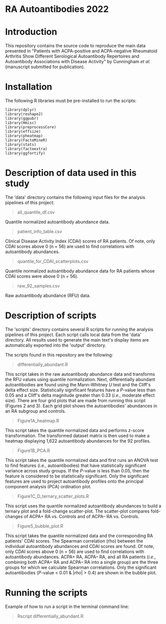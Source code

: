 RA Autoantibodies 2022
===================================================
# Introduction
This repository contains the source code to reproduce the main data presented in "Patients with ACPA-positive and ACPA-negative Rheumatoid Arthritis Show Different Serological Autoantibody Repertoires and Autoantibody Associations with Disease Activity" by Cunningham *et al.* (manuscript submitted for publication). 

# Installation

The following R libraries must be pre-installed to run the scripts:

```
library(dplyr)
library(reshape2)
library(ggpubr)
library(Hmisc)
library(preprocessCore)
library(effsize)
library(pheatmap)
library(FactoMineR)
library(stats)
library(factoextra)
library(ggfortify)
```

# Description of data used in this study

The 'data' directory contains the following input files for the analysis pipelines of this project:

>all_quantile_df.csv

Quantile normalized autoantibody abundance data.

>patient_info_table.csv

Clinical Disease Activity Index (CDAI) scores of RA patients. Of note, only CDAI scores above 0 (n = 56) are used to find correlations with autoantibody abundances.

>quantile_for_CDAI_scatterplots.csv

Quantile normalized autoantibody abundance data for RA patients whose CDAI scores were above 0 (n = 56).

>raw_92_samples.csv

Raw autoantibody abundance (RFU) data.

# Description of scripts

The 'scripts' directory contains several R scripts for running the analysis pipelines of this project. Each script calls local data from the 'data' directory. All results used to generate the main text's display items are automatically exported into the 'output' directory.

The scripts found in this repository are the following:

>differentially_abundant.R

This script takes in the raw autoantibody abundance data and transforms the RFU values using quantile normalization.
Next, differentially abundant autoantibodies are found using the Mann-Whitney *U* test
and the Cliff's delta effect size. Statistically significant features have a *P*-value less than
0.05 and a Cliff's delta magnitude greater than 0.33 (*i.e.*, moderate effect size). There 
are four grid plots that are made from running this script (Figures 2 and 3). Each grid plot shows the autoantibodies' abundances 
in an RA subgroup and controls.


>Figure1A_heatmap.R

This script takes the quantile normalized data and performs z-score transformation.
The transformed dataset matrix is then used to make a heatmap displaying 1,622 autoantibody abundances for the 92 profiles.


>Figure1B_PCA.R

This script takes the quantile normalized data and first runs an ANOVA test to find features (i.e., autoantibodies) that
have statistically significant variance across study groups. If the *P*-value is less than 0.05, then the feature 
is considered to be statistically significant. Only the significant features are used to project autoantibody profiles onto the
principal component analysis (PCA) ordination plot.


>Figure1C_D_ternary_scatter_plots.R

This script uses the quantile normalized autoantibody abundances to build a ternary plot and a fold-change scatter-plot.
The scatter-plot compares fold-changes of ACPA+ RA vs. Controls and of ACPA– RA vs. Controls.


>Figure5_bubble_plot.R

This script takes the quantile normalized data and the corresponding RA patients' CDAI scores. The Spearman correlation (rho) between the individual autoantibody abundances and CDAI scores are found.  Of note, only CDAI scores above 0 (n = 56) are used to find correlations with autoantibody abundances. ACPA+ RA, ACPA–
RA, and all RA patients (*i.e.*, combining both ACPA+ RA and ACPA– RA into a single group) are the three groups for which we calculate Spearman correlations.
Only the significant autoantibodies (*P*-value < 0.01 & |*rho*| > 0.4) are shown in the bubble plot.

# Running the scripts

Example of how to run a script in the terminal command line:

> Rscript differentially_abundant.R
